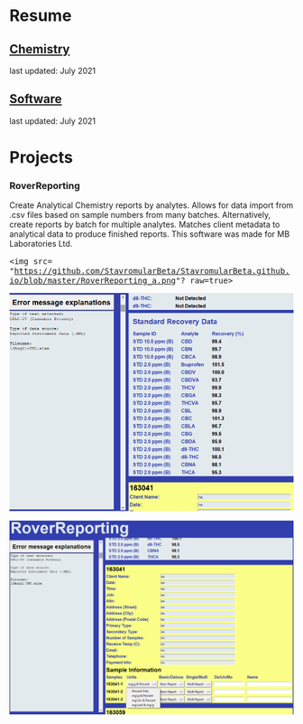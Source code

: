 # Resume
## [Chemistry](Peter_Levett_Chemistry_Resume_04July2021.pdf)
last updated: July 2021
## [Software](Peter_Levett_Programming_Resume_04July2021.pdf)
last updated: July 2021

# Projects

### RoverReporting

Create Analytical Chemistry reports by analytes. Allows for data import from .csv files based on sample numbers from many batches. Alternatively, create reports by batch for multiple analytes. Matches client metadata to analytical data to produce finished reports. This software was made for MB Laboratories Ltd.

<kbd><img src= "https://github.com/StavromularBeta/StavromularBeta.github.io/blob/master/RoverReporting_a.png"? raw=true></kbd>

<kbd><img src= "https://github.com/StavromularBeta/StavromularBeta.github.io/blob/master/RoverReporting_b.png"></kbd>

<kbd><img src= "https://github.com/StavromularBeta/StavromularBeta.github.io/blob/master/RoverReporting_c.png"></kbd>

